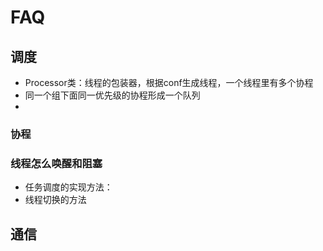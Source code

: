 # FAQ

## 调度
- Processor类：线程的包装器，根据conf生成线程，一个线程里有多个协程
- 同一个组下面同一优先级的协程形成一个队列
- 

### 协程


### 线程怎么唤醒和阻塞

- 任务调度的实现方法：
- 线程切换的方法

## 通信


